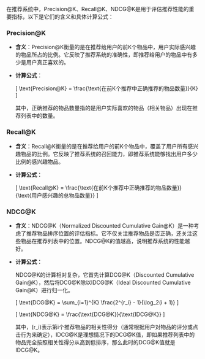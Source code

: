 在推荐系统中，Precision@K、Recall@K、NDCG@K是用于评估推荐性能的重要指标，以下是它们的含义和具体计算公式：

### Precision@K

* **含义**：Precision@K衡量的是在推荐给用户的前K个物品中，用户实际感兴趣的物品所占的比例。它反映了推荐系统的准确性，即推荐给用户的物品中有多少是用户真正喜欢的。
* **计算公式**：

   \[
   \text{Precision@K} = \frac{\text{在前K个推荐中正确推荐的物品数量}}{K}
   \]

   其中，正确推荐的物品数量指的是用户实际喜欢的物品（相关物品）出现在推荐列表中的数量。

### Recall@K

* **含义**：Recall@K衡量的是在推荐给用户的前K个物品中，覆盖了用户所有感兴趣物品的比例。它反映了推荐系统的召回能力，即推荐系统能够找出用户多少比例的感兴趣物品。
* **计算公式**：

   \[
   \text{Recall@K} = \frac{\text{在前K个推荐中正确推荐的物品数量}}{\text{用户感兴趣的总物品数量}}
   \]

### NDCG@K

* **含义**：NDCG@K（Normalized Discounted Cumulative Gain@K）是一种考虑了推荐物品排序位置的评估指标。它不仅关注推荐物品是否正确，还关注这些物品在推荐列表中的位置。NDCG@K的值越高，说明推荐系统的性能越好。
* **计算公式**：

   NDCG@K的计算相对复杂，它首先计算DCG@K（Discounted Cumulative Gain@K），然后将DCG@K除以IDCG@K（Ideal Discounted Cumulative Gain@K）进行归一化。

   \[
   \text{DCG@K} = \sum_{i=1}^{K} \frac{2^{r_i} - 1}{\log_2(i + 1)}
   \]

   \[
   \text{NDCG@K} = \frac{\text{DCG@K}}{\text{IDCG@K}}
   \]

   其中，\(r_i\)表示第i个推荐物品的相关性得分（通常根据用户对物品的评分或点击行为来确定），IDCG@K是理想情况下的DCG@K值，即如果推荐列表中的物品完全按照相关性得分从高到低排序，那么此时的DCG@K值就是IDCG@K。

